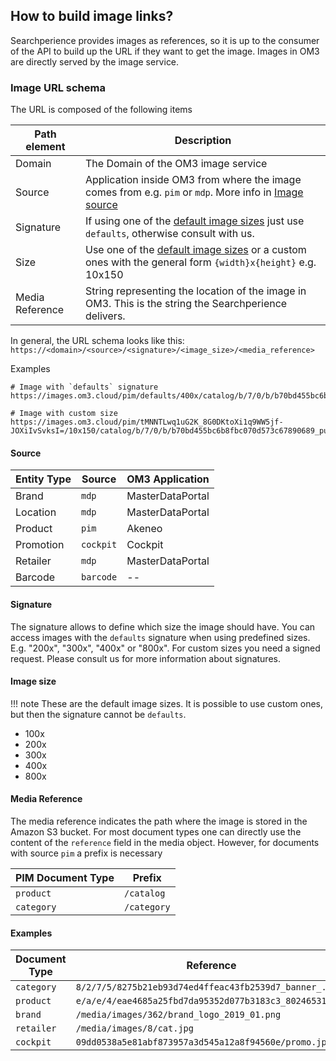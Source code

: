 ## How to build image links?

Searchperience provides images as references, so it is up to the consumer of the API to build up the URL if they want to get the image. 
Images in OM3 are directly served by the image service.

### Image URL schema

The URL is composed of the following items 

| Path element    | Description                                                                                                                      |
|-----------------|----------------------------------------------------------------------------------------------------------------------------------|
| Domain          | The Domain of the OM3 image service                                                                                              |
| Source          | Application inside OM3 from where the image comes from e.g. `pim` or `mdp`. More info in [Image source](#source)           |
| Signature       | If using one of the [default image sizes](#image-size) just use `defaults`, otherwise consult with us.                  |
| Size            | Use one of the [default image sizes](#image-size) or a custom ones with the general form `{width}x{height}` e.g. 10x150 |
| Media Reference | String representing the location of the image in OM3. This is the string the Searchperience delivers.                            |

In general, the URL schema looks like this:
`https://<domain>/<source>/<signature>/<image_size>/<media_reference>`

Examples
```
# Image with `defaults` signature
https://images.om3.cloud/pim/defaults/400x/catalog/b/7/0/b/b70bd455bc6b8fbc070d573c67890689_pupm_071t_c01_79_hr.jpg

# Image with custom size
https://images.om3.cloud/pim/tMNNTLwq1uG2K_8G0DKtoXi1q9WW5jf-JOXiIvSvksI=/10x150/catalog/b/7/0/b/b70bd455bc6b8fbc070d573c67890689_pupm_071t_c01_79_hr.jpg
```

#### Source   

| Entity Type | Source    | OM3 Application  |
|-------------|-----------|------------------|
| Brand       | `mdp`     | MasterDataPortal |
| Location    | `mdp`     | MasterDataPortal |
| Product     | `pim`     | Akeneo           |
| Promotion   | `cockpit` | Cockpit          |
| Retailer    | `mdp`     | MasterDataPortal |
| Barcode     | `barcode` | --               |

#### Signature

The signature allows to define which size the image should have. You can access images with the  `defaults` signature when using predefined sizes. E.g. "200x", "300x", "400x" or "800x". 
For custom sizes you need a signed request. Please consult us for more information about signatures.

#### Image size

!!! note These are the default image sizes. It is possible to use custom ones, but then the signature cannot be `defaults`. 

* 100x
* 200x
* 300x
* 400x
* 800x

#### Media Reference

The media reference indicates the path where the image is stored in the Amazon S3 bucket. 
For most document types one can directly use the content of the `reference` field in the media object. However, for documents with source `pim` a prefix is necessary

| PIM Document Type | Prefix      |
|-------------------|-------------|
| `product`         | `/catalog`  |
| `category`        | `/category` |

#### Examples 
 
| Document Type | Reference                                               | Image Link                                                                                                            |
|---------------|---------------------------------------------------------|-----------------------------------------------------------------------------------------------------------------------|
| `category`    | `8/2/7/5/8275b21eb93d74ed4ffeac43fb2539d7_banner_.jpg`  | `https://images.om3/pim/defaults/400x/category/8/2/7/5/8275b21eb93d74ed4ffeac43fb2539d7_banner_.jpg`                  |
| `product`     | `e/a/e/4/eae4685a25fbd7da95352d077b3183c3_80246531.jpg` | `https://images.om3/pim/defaults/300x/catalog/e/a/e/4/eae4685a25fbd7da95352d077b3183c3_80246531.jpg`                  |
| `brand`       | `/media/images/362/brand_logo_2019_01.png`              | `https://images.om3/mdp/lN3rodS1TAIPAR4L8zbatoUbxDaD0v1W1fJYzt4wYNg=/320x100/media/images/362/brand_logo_2019_01.png` |
| `retailer`    | `/media/images/8/cat.jpg`                               | `https://images.om3/mdp/b7zRILFhjEip2tTJyzhYBu1jTt_IAS9q3HgPMfPL1qY=/660x550/media/images/8/1-1/w/660/cat.jpg`        |
| `cockpit`     | `09dd0538a5e81abf873957a3d545a12a8f94560e/promo.jpg`    | `https://images.om3/cockpit/defaults/400x/09dd0538a5e81abf873957a3d545a12a8f94560e/promo.jpg`                         |